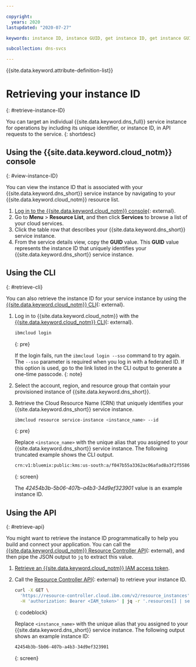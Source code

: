 ```yaml
---

copyright:
  years: 2020
lastupdated: "2020-07-27"

keywords: instance ID, instance GUID, get instance ID, get instance GUID, instance ID API, instance ID CLI

subcollection: dns-svcs

---
```


{{site.data.keyword.attribute-definition-list}}

# Retrieving your instance ID
{: #retrieve-instance-ID}

You can target an individual {{site.data.keyword.dns_full}} service instance for operations by including its unique identifier, or instance ID, in API requests to the service.
{: shortdesc}

## Using the {{site.data.keyword.cloud_notm}} console
{: #view-instance-ID}

You can view the instance ID that is associated with your {{site.data.keyword.dns_short}} service instance by navigating to your {{site.data.keyword.cloud_notm}} resource list.

1. [Log in to the {{site.data.keyword.cloud_notm}} console](https://{DomainName}/){: external}.
2. Go to **Menu** &gt; **Resource List**, and then click **Services** to browse a list of your cloud services.
3. Click the table row that describes your {{site.data.keyword.dns_short}} service instance.
4. From the service details view, copy the **GUID** value.
    This **GUID** value represents the instance ID that uniquely identifies your {{site.data.keyword.dns_short}} service instance.

## Using the CLI
{: #retrieve-cli}

You can also retrieve the instance ID for your service instance by using the [{{site.data.keyword.cloud_notm}} CLI](/docs/cli?topic=cli-getting-started){: external}.

1. Log in to {{site.data.keyword.cloud_notm}} with the [{{site.data.keyword.cloud_notm}} CLI](/docs/cli?topic=cli-getting-started){: external}.

    ```sh
    ibmcloud login
    ```
    {: pre}

    If the login fails, run the `ibmcloud login --sso` command to try again. The `--sso` parameter is required when you log in with a federated ID. If this option is used, go to the link listed in the CLI output to generate a one-time passcode.
    {: note}

2. Select the account, region, and resource group that contain your provisioned instance of {{site.data.keyword.dns_short}}.

3. Retrieve the Cloud Resource Name (CRN) that uniquely identifies your {{site.data.keyword.dns_short}} service instance.

    ```sh
    ibmcloud resource service-instance <instance_name> --id
    ```
    {: pre}

    Replace `<instance_name>` with the unique alias that you assigned to your {{site.data.keyword.dns_short}} service instance. The following truncated example shows the CLI output.

    ```sh
    crn:v1:bluemix:public:kms:us-south:a/f047b55a3362ac06afad8a3f2f5586ea:42454b3b-5b06-407b-a4b3-34d9ef323901:: 42454b3b-5b06-407b-a4b3-34d9ef323901
    ```
    {: screen}

    The _42454b3b-5b06-407b-a4b3-34d9ef323901_ value is an example instance ID.

## Using the API
{: #retrieve-api}

You might want to retrieve the instance ID programmatically to help you build and connect your application. You can call the [{{site.data.keyword.cloud_notm}} Resource Controller API](/apidocs/resource-controller){: external}, and then pipe the JSON output to `jq` to extract this value.

1. [Retrieve an {{site.data.keyword.cloud_notm}} IAM access token](/docs/account?topic=account-iamapikeysforservices).

2. Call the [Resource Controller API](/apidocs/resource-controller){: external} to retrieve your instance ID.

    ```sh
    curl -X GET \
      'https://resource-controller.cloud.ibm.com/v2/resource_instances' \
      -H 'authorization: Bearer <IAM_token>' | jq -r '.resources[] | select(.name | contains("<instance_name>")) | .guid'
    ```
    {: codeblock}

    Replace `<instance_name>` with the unique alias that you assigned to your {{site.data.keyword.dns_short}} service instance. The following output shows an example instance ID:

    ```sh
    42454b3b-5b06-407b-a4b3-34d9ef323901
    ```
    {: screen}
